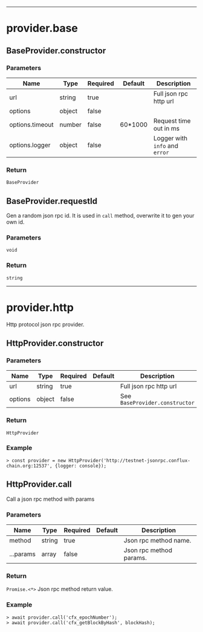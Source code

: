 
----------
# provider.base




## BaseProvider.constructor



### Parameters

Name            | Type   | Required | Default | Description
----------------|--------|----------|---------|-------------------------------
url             | string | true     |         | Full json rpc http url
options         | object | false    |         |
options.timeout | number | false    | 60*1000 | Request time out in ms
options.logger  | object | false    |         | Logger with `info` and `error`

### Return

`BaseProvider` 


## BaseProvider.requestId

Gen a random json rpc id.
It is used in `call` method, overwrite it to gen your own id.

### Parameters

`void`

### Return

`string` 


----------
# provider.http

Http protocol json rpc provider.


## HttpProvider.constructor



### Parameters

Name    | Type   | Required | Default | Description
--------|--------|----------|---------|-------------------------------
url     | string | true     |         | Full json rpc http url
options | object | false    |         | See `BaseProvider.constructor`

### Return

`HttpProvider` 

### Example

```
> const provider = new HttpProvider('http://testnet-jsonrpc.conflux-chain.org:12537', {logger: console});
```

## HttpProvider.call

Call a json rpc method with params

### Parameters

Name      | Type   | Required | Default | Description
----------|--------|----------|---------|------------------------
method    | string | true     |         | Json rpc method name.
...params | array  | false    |         | Json rpc method params.

### Return

`Promise.<*>` Json rpc method return value.

### Example

```
> await provider.call('cfx_epochNumber');> await provider.call('cfx_getBlockByHash', blockHash);
```

